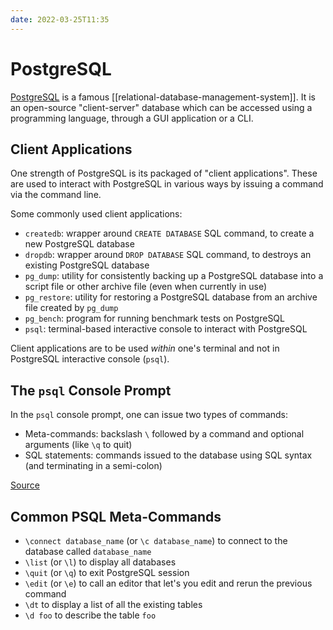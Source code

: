 ```yaml
---
date: 2022-03-25T11:35
---
```


PostgreSQL
==========

[PostgreSQL](https://www.postgresql.org/) is a famous
[[relational-database-management-system]]. It is an open-source
"client-server" database which can be accessed using a programming
language, through a GUI application or a CLI.

Client Applications
-------------------

One strength of PostgreSQL is its packaged of "client applications".
These are used to interact with PostgreSQL in various ways by issuing a
command via the command line.

Some commonly used client applications:

-   `createdb`: wrapper around `CREATE DATABASE` SQL command, to create
    a new PostgreSQL database
-   `dropdb`: wrapper around `DROP DATABASE` SQL command, to destroys an
    existing PostgreSQL database
-   `pg_dump`: utility for consistently backing up a PostgreSQL database
    into a script file or other archive file (even when currently in
    use)
-   `pg_restore`: utility for restoring a PostgreSQL database from an
    archive file created by `pg_dump`
-   `pg_bench`: program for running benchmark tests on PostgreSQL
-   `psql`: terminal-based interactive console to interact with
    PostgreSQL

Client applications are to be used *within* one's terminal and not in
PostgreSQL interactive console (`psql`).

The `psql` Console Prompt
-------------------------

In the `psql` console prompt, one can issue two types of commands:

-   Meta-commands: backslash `\` followed by a command and optional
    arguments (like `\q` to quit)
-   SQL statements: commands issued to the database using SQL syntax
    (and terminating in a semi-colon)

[Source](https://launchschool.com/books/sql/read/interacting_with_postgresql)

Common PSQL Meta-Commands
-------------------------

-   `\connect database_name` (or `\c database_name`) to connect to the
    database called `database_name`
-   `\list` (or `\l`) to display all databases
-   `\quit` (or `\q`) to exit PostgreSQL session
-   `\edit` (or `\e`) to call an editor that let's you edit and rerun
    the previous command
-   `\dt` to display a list of all the existing tables
-   `\d foo` to describe the table `foo`
